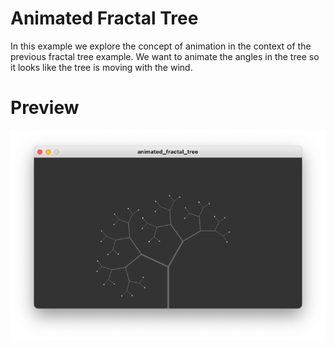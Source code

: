 # Animated Fractal Tree
In this example we explore the concept of animation in the context of the previous fractal tree example. We want to animate the angles in the tree so it
looks like the tree is moving with the wind.

# Preview
![Preview image of the animated fractal tree](./animated_fractal_tree.png)